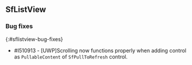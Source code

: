 ## SfListView

### Bug fixes
{:#sflistview-bug-fixes}

* \#I510913 - [UWP]Scrolling now functions properly when adding control as `PullableContent` of `SfPullToRefresh` control.
